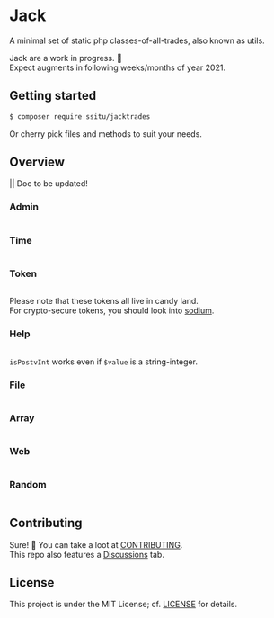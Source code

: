 # Jack

A minimal set of static php classes-of-all-trades, also known as utils.

Jack are a work in progress. :wrench:  
Expect augments in following weeks/months of year 2021.

## Getting started

```bash
$ composer require ssitu/jacktrades
```

Or cherry pick files and methods to suit your needs.

## Overview
 
|| Doc to be updated!

### Admin

```php
```

### Time

```php
```

### Token

```php
```

Please note that these tokens all live in candy land.  
For crypto-secure tokens, you should look into [sodium](https://www.php.net/manual/en/book.sodium.php).

### Help

```php
```

`isPostvInt` works even if `$value` is a string-integer.

### File

```php
```

### Array

```php
```

### Web

```php
```


### Random

```php
```

## Contributing

Sure! :raised_hands:
You can take a loot at [CONTRIBUTING](CONTRIBUTING.md).  
This repo also features a [Discussions](https://github.com/I-is-as-I-does/Jack/discussions) tab.

## License

This project is under the MIT License; cf. [LICENSE](LICENSE) for details.
